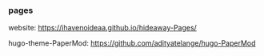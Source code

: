 ### pages

website: https://ihavenoideaa.github.io/hideaway-Pages/

hugo-theme-PaperMod: https://github.com/adityatelange/hugo-PaperMod 
